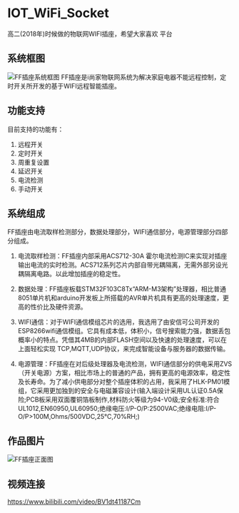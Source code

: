 # IOT_WiFi_Socket
高二(2018年)时候做的物联网WIFI插座，希望大家喜欢
平台
## 系统框图
![FF插座系统框图](http://cdn.chiselos.com/ff-1.jpg)
FF插座是i尚家物联网系统为解决家庭电器不能远程控制，定时开关所开发的基于WIFI远程智能插座。
## 功能支持
目前支持的功能有：
1. 远程开关
2. 定时开关
3. 周重复设置
4. 延迟开关
5. 电流检测
6. 手动开关
## 系统组成
FF插座由电流取样检测部分，数据处理部分，WIFI通信部分，电源管理部分四部分组成。

1. 电流取样检测：FF插座内部采用ACS712-30A 霍尔电流检测IC来实现对插座输出电流的实时检测。ACS712系列芯片内部自带光耦隔离，无需外部另设光耦隔离电路。以此增加插座的稳定性。

2. 数据处理：FF插座板载STM32F103C8Tx“ARM-M3架构”处理器，相比普通8051单片机和arduino开发板上所搭载的AVR单片机具有更高的处理速度，更高的性价比及硬件资源。

3. WIFI通信：对于WIFI通信模组芯片的选用，我选用了由安信可公司开发的 ESP8266wifi通信模组。它具有成本低，体积小，信号搜索能力强，数据丢包概率小的特点。凭借其4MB的内部FLASH空间以及快速的处理速度，可以在上面轻松实现 TCP,MQTT,UDP协议，来完成智能设备与服务器的数据传输。

4. 电源管理：FF插座在对后级处理器及电流检测，WIFI通信部分的供电采用ZVS（开关电源）方案，相比市场上的普通的产品，拥有更高的电源效率，稳定性及长寿命。为了减小供电部分对整个插座体积的占用，我采用了HLK-PM01模组，它采用更加独到的安全与电磁兼容设计(输入端设计采用UL认证0.5A保险;PCB板采用双面覆铜箔板制作,材料防火等级为94-V0级;安全标准:符合UL1012,EN60950,UL60950;绝缘电压:I/P-O/P:2500VAC;绝缘电阻:I/P-O/P>100M,Ohms/500VDC,25℃,70%RH;)

## 作品图片
![FF插座正面图](http://cdn.chiselos.com/ff-2.jpg)
## 视频连接
https://www.bilibili.com/video/BV1dt41187Cm

